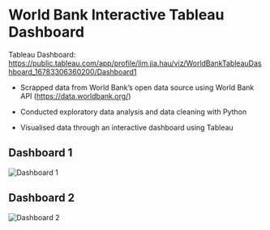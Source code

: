 # World Bank Interactive Tableau Dashboard

Tableau Dashboard:
https://public.tableau.com/app/profile/lim.jia.hau/viz/WorldBankTableauDashboard_16783306360200/Dashboard1

- Scrapped data from World Bank’s open data source using World Bank API
(https://data.worldbank.org/)

- Conducted exploratory data analysis and data cleaning with Python

- Visualised data through an interactive dashboard using Tableau 

## Dashboard 1
![Dashboard 1](https://user-images.githubusercontent.com/65124287/223909914-44dde4ea-96da-48c9-8dcf-cae440b26881.png)

## Dashboard 2
![Dashboard 2](https://user-images.githubusercontent.com/65124287/223909919-d393a861-31cc-4bab-b1fa-f0762f49a120.png)

